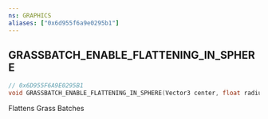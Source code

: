 ```yaml
---
ns: GRAPHICS
aliases: ["0x6d955f6a9e0295b1"]
---
```

## GRASSBATCH_ENABLE_FLATTENING_IN_SPHERE

```c
// 0x6D955F6A9E0295B1
void GRASSBATCH_ENABLE_FLATTENING_IN_SPHERE(Vector3 center, float radius, Vector3 lookVec);
```

Flattens Grass Batches


